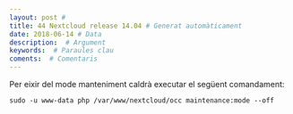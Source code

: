 ```yaml
---
layout: post #
title: 44 Nextcloud release 14.04 # Generat automàticament
date: 2018-06-14 # Data
description:  # Argument
keywords:  # Paraules clau
coments:  # Comentaris
---
```


Per eixir del mode manteniment caldrà executar el següent comandament:

```
sudo -u www-data php /var/www/nextcloud/occ maintenance:mode --off
```

